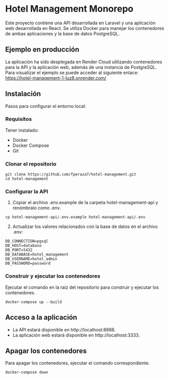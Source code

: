 # Hotel Management Monorepo

Este proyecto contiene una API desarrollada en Laravel y una aplicación web desarrollada en React. Se utiliza Docker para manejar los contenedores de ambas aplicaciones y la base de datos PostgreSQL.


## Ejemplo en producción

La aplicación ha sido desplegada en Render Cloud utilizando contenedores para la API y la aplicación web, además de una instancia de PostgreSQL. Para visualizar el ejemplo se puede acceder al siguiente enlace:  
<a href="https://hotel-management-1-luz8.onrender.com/" target="_blank">https://hotel-management-1-luz8.onrender.com/</a>


## Instalación

Pasos para configurar el entorno local:

### Requisitos

Tener instalado:
- Docker
- Docker Compose
- Git

### Clonar el repositorio
```
git clone https://github.com/fperaza7/hotel-management.git
cd hotel-management
```
### Configurar la API
1. Copiar el archivo .env.example de la carpeta hotel-management-api y renómbralo como .env.
```
cp hotel-management-api/.env.example hotel-management-api/.env
```
2. Actualizar los valores relacionados con la base de datos en el archivo .env:
```
DB_CONNECTION=pgsql  
DB_HOST=database  
DB_PORT=5432  
DB_DATABASE=hotel_management  
DB_USERNAME=hotel_admin  
DB_PASSWORD=password  
```
### Construir y ejecutar los contenedores
Ejecutar el comando en la raíz del repositorio para construir y ejecutar los contenedores.
```
docker-compose up --build
```
## Acceso a la aplicación

- La API estará disponible en http://localhost:8888.
- La aplicación web estará disponible en http://localhost:3333.

## Apagar los contenedores

Para apagar los contenedores, ejecutar el comando correspondiente.
```
docker-compose down
```
